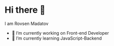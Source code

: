  # Hi there 👋


I am Rovsen Madatov

- 🔭 I’m currently working on Front-end Developer
- 🌱 I’m currently learning  JavaScript-Backend
